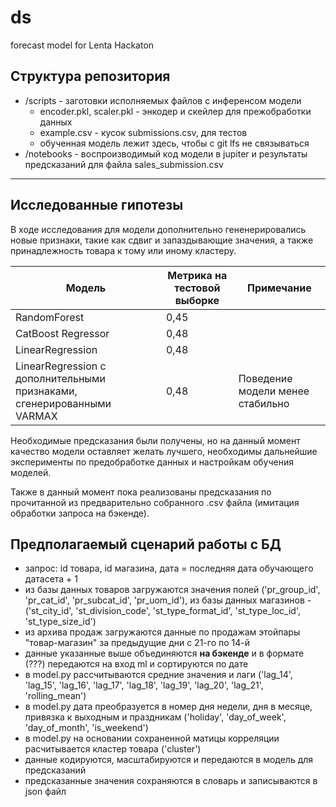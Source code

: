# ds
forecast model for Lenta Hackaton
## Структура репозитория

- /scripts - заготовки исполняемых файлов с инференсом модели
  - encoder.pkl, scaler.pkl - энкодер и скейлер для прежобработки данных
  - example.csv - кусок submissions.csv, для тестов
  - обученная модель лежит здесь, чтобы с git lfs не связываться
- /notebooks - воспроизводимый код модели в jupiter и результаты предсказаний для файла sales_submission.csv
_________

## Исследованные гипотезы

В ходе исследования для модели дополнительно гененерировались новые признаки, такие как сдвиг и запаздывающие значения, а также принадлежность товара к тому или иному кластеру.

|**Модель**|**Метрика на тестовой выборке**|Примечание|
|---|---|---|
|RandomForest|0,45 |  |
|CatBoost Regressor|0,48 |  |
|LinearRegression|0,48 |  |
|LinearRegression с дополнительными признаками, сгенерированными VARMAX|0,48 | Поведение модели менее стабильно|

Необходимые предсказания были получены, но на данный момент качество модели оставляет желать лучшего, 
необходимы дальнейшие эксперименты по предобработке данных и настройкам обучения моделей.

Также в данный момент пока реализованы предсказания по прочитанной из предварительно собранного .csv файла (имитация обработки запроса на бэкенде).


## Предполагаемый сценарий работы с БД
- запрос: id товара, id магазина, дата = последняя дата обучающего датасета + 1
- из базы данных товаров загружаются значения полей ('pr_group_id',	'pr_cat_id', 'pr_subcat_id', 'pr_uom_id'), из базы данных магазинов - ('st_city_id', 'st_division_code',
       'st_type_format_id', 'st_type_loc_id', 'st_type_size_id')
- из архива продаж загружаются данные по продажам этойпары "товар-магазин" за предыдущие дни с 21-го по 14-й
- данные указанные выше объединяются **на бэкенде** и в формате (???) передаются на вход ml и сортируются по дате
- в model.py рассчитываются средние значения и лаги ('lag_14',
       'lag_15', 'lag_16', 'lag_17', 'lag_18', 'lag_19', 'lag_20', 'lag_21',
       'rolling_mean')
- в model.py дата преобразуется в номер дня недели, дня в месяце, привязка к выходным и праздникам ('holiday', 'day_of_week', 'day_of_month', 'is_weekend')
- в model.py на основании сохраненной матицы корреляции расчитывается кластер товара ('cluster')
- данные кодируются, масштабируются и передаются в модель для предсказаний
- предсказанные значения сохраняются в словарь и записываются в json файл
